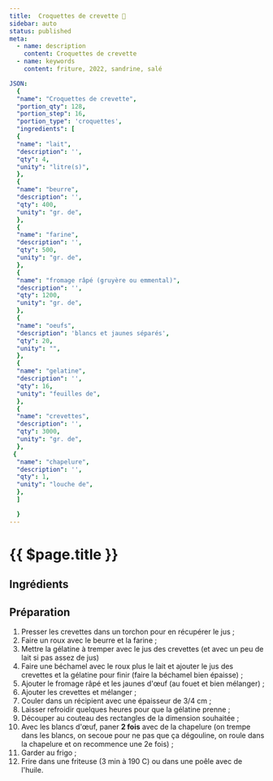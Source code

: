 ```yaml
---
title:  Croquettes de crevette 🦐 
sidebar: auto
status: published
meta:
  - name: description
    content: Croquettes de crevette 
  - name: keywords
    content: friture, 2022, sandrine, salé

JSON:
  {
  "name": "Croquettes de crevette",
  "portion_qty": 128,
  "portion_step": 16,
  "portion_type": 'croquettes',
  "ingredients": [
  {
  "name": "lait",
  "description": '',
  "qty": 4,
  "unity": "litre(s)",
  },
  {
  "name": "beurre",
  "description": '',
  "qty": 400,
  "unity": "gr. de",
  },
  {
  "name": "farine",
  "description": '',
  "qty": 500,
  "unity": "gr. de",
  },
  {
  "name": "fromage râpé (gruyère ou emmental)",
  "description": '',
  "qty": 1200,
  "unity": "gr. de",
  },
  {
  "name": "oeufs",
  "description": 'blancs et jaunes séparés',
  "qty": 20,
  "unity": "",
  },
  {
  "name": "gelatine",
  "description": '',
  "qty": 16,
  "unity": "feuilles de",
  },
  {
  "name": "crevettes",
  "description": '',
  "qty": 3000,
  "unity": "gr. de",
  },
 {
  "name": "chapelure",
  "description": '',
  "qty": 1,
  "unity": "louche de",
  },
  ]

  }
---
```

# {{ $page.title }}

## Ingrédients

<recipePortion :recette="$page.frontmatter.JSON" />

## Préparation

1. Presser les crevettes dans un torchon pour en récupérer le jus ;
2. Faire un roux avec le beurre et la farine ;
3. Mettre la gélatine à tremper avec le jus des crevettes (et avec un peu de lait si pas assez de jus)
4. Faire une béchamel avec le roux plus le lait et ajouter le jus des crevettes et la gélatine pour finir (faire la béchamel bien épaisse) ;
5. Ajouter le fromage râpé et les jaunes d'œuf (au fouet et bien mélanger) ;
6. Ajouter les crevettes et mélanger ;
7. Couler dans un récipient avec une épaisseur de 3/4 cm ;
8. Laisser refroidir quelques heures pour que la gélatine prenne ;
9. Découper au couteau des rectangles de la dimension souhaitée ;
10. Avec les blancs d'œuf, paner **2 fois** avec de la chapelure (on trempe dans les blancs, on secoue pour ne pas que ça dégouline, on roule dans la chapelure et on recommence une 2e fois) ;
11. Garder au frigo ;
12. Frire dans une friteuse (3 min à 190 C) ou dans une poêle avec de l'huile.
